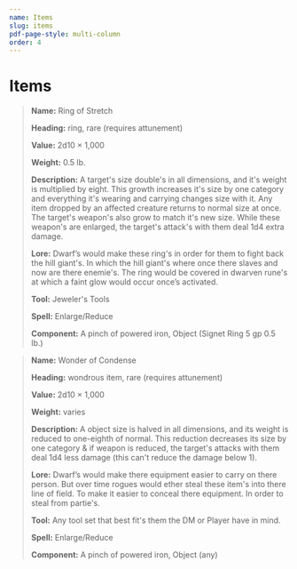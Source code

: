 ```yaml
---
name: Items
slug: items
pdf-page-style: multi-column
order: 4
---
```


# Items

>**Name:** Ring of Stretch
>
>**Heading:** ring, rare (requires attunement)
>
>**Value:** 2d10 × 1,000
>
>**Weight:** 0.5 lb.
>
>**Description:** A target's size double's in all dimensions, and it's weight is multiplied by eight. This growth increases it's size by one category and everything it's wearing and carrying changes size with it. Any item dropped by an affected creature returns to normal size at once. The target's weapon's also grow to match it's new size. While these weapon's are enlarged, the target's attack's with them deal 1d4 extra damage.
>
>**Lore:** Dwarf’s would make these ring's in order for them to fight back the hill giant's. In which the hill giant's where once there slaves and now are there enemie's. The ring would be covered in dwarven rune's at which a faint glow would occur once’s activated. 
>
>**Tool:** Jeweler's Tools
>
>**Spell:** Enlarge/Reduce
>
>**Component:** A pinch of powered iron, Object (Signet Ring 5 gp 0.5 lb.)

>**Name:** Wonder of Condense
>
>**Heading:** wondrous item, rare (requires attunement)
>
>**Value:** 2d10 × 1,000
>
>**Weight:** varies
>
>**Description:** A object size is halved in all dimensions, and its weight is reduced to one-eighth of normal. This reduction decreases its size by one category & if weapon is reduced, the target's attacks with them deal 1d4 less damage (this can't reduce the damage below 1).
>
>**Lore:** Dwarf’s would make there equipment easier to carry on there person. But over time rogues would ether steal these item's into there line of field. To make it easier to conceal there equipment. In order to steal from partie's.
>
>**Tool:** Any tool set that best fit's them the DM or Player have in mind.
>
>**Spell:** Enlarge/Reduce
>
>**Component:** A pinch of powered iron, Object (any)
